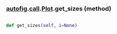 ### [autofig](autofig.md).[call](autofig.call.md).[Plot](autofig.call.Plot.md).get_sizes (method)


```py

def get_sizes(self, i=None)

```


